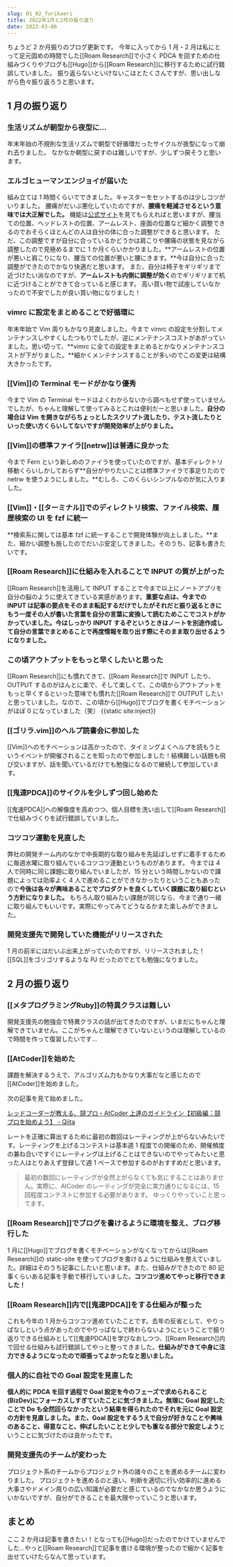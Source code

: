 ```yaml
---
slug: 01_02_furikaeri
title: 2022年1月と2月の振り返り
date: 2022-03-06
---
```


ちょうど 2 か月振りのブログ更新です。
今年に入ってから 1 月・2 月は私にとって足元固めの時間でした[[Roam Research]]で小さく PDCA を回すための仕組みづくりやブログも[[Hugo]]から[[Roam Research]]に移行するために試行錯誤していました。
振り返らないといけないこはとたくさんですが、思い出しながら色々振り返ろうと思います。

## 1 月の振り返り

### 生活リズムが朝型から夜型に…

年末年始の不規則な生活リズムで朝型で好循環だったサイクルが夜型になって崩れ去りました。
なかなか朝型に戻すのは難しいですが、少しずつ戻そうと思います。

### エルゴヒューマンエンジョイが届いた

組み立ては 1 時間くらいでできました。キャスターをセットするのは少しコツがいりました。
腰痛がだいぶ悪化していたのですが、**腰痛を軽減させるという意味では大正解でした。**
機能は[公式サイト](https://www.ergohuman.jp/product/ergohuman_enjoy.php)を見てもらえればと思いますが、腰当ての位置、ヘッドレストの位置、アームレスト、座面の位置など細かく調整できるのでおそらくほとんどの人は自分の体に合った調整ができると思います。
ただ、この調整ですが自分に合っているかどうかは肩こりや腰痛の状態を見ながら調整したので見極めるまでに 1 か月くらいかかりました。**アームレストの位置が悪いと肩こりになり、腰当ての位置が悪いと腰にきます。**今は自分に合った調整ができたのでかなり快適だと思います。
また、自分は椅子をギリギリまで近づけたい派なのですが、**アームレストも内側に調整が効く**のでギリギリまで机に近づけることができて合っていると感じます。
高い買い物で試座していなかったので不安でしたが良い買い物になりました！

### vimrc に設定をまとめることで好循環に

年末年始で Vim 周りもかなり見直しました。今まで vimrc の設定を分割してメンテナンスしやすくしたつもりでしたが、逆にメンテナンスコストがあがっていました。思い切って、**vimrc に全ての設定をまとめるとかなりメンテナンスコストが下がりました。**細かくメンテナンスすることが多いのでこの変更は結構大きかったです。

### [[Vim]]の Terminal モードがかなり優秀

今まで Vim の Terminal モードはよくわからないから調べもせず使っていませんでしたが、ちゃんと理解して使ってみるとこれは便利だーと思いました。**自分の場合は Vim を開きながらちょっとしたスクリプト流したり、テスト流したりといった使い方くらいしてないですが開発効率が上がりました。**

### [[Vim]]の標準ファイラ[[netrw]]は普通に良かった

今まで Fern という新しめのファイラを使っていたのですが、基本ディレクトリ移動くらいしかしておらず**自分がやりたいことは標準ファイラで事足りたので netrw を使うようにしました。**むしろ、このくらいシンプルなのが気に入りました。

### [[Vim]]・[[ターミナル]]でのディレクトリ検索、ファイル検索、履歴検索の UI を fzf に統一

**検索系に関しては基本 fzf に統一することで開発体験が向上しました。**また、細かい調整も施したのでだいぶ安定してきました。そのうち、記事も書きたいです。

### [[Roam Research]]に仕組みを入れることで INPUT の質が上がった

[[Roam Research]]を活用して INPUT することで今まで以上にノートアプリを自分の脳のように使えてきている実感があります。**重要な点は、今までの INPUT は記事の要点をそのまま転記するだけでしたがそれだと振り返るときにもう一度その人が書いた言葉を自分の言葉に変換して読むためここでコストがかかっていました。今はしっかり INPUT するぞというときはノートを別途作成して自分の言葉でまとめることで再度情報を取り出す際にそのまま取り出せるようになりました。**

### この頃アウトプットをもっと早くしたいと思った

[[Roam Research]]にも慣れてきて、[[Roam Research]]で INPUT したり、OUTPUT するのがほんとに楽で、そして楽しくて、この頃からアウトプットをもっと早くするといった意味でも慣れた[[Roam Research]]で OUTPUT したいと思っていました。なので、この頃から[[Hugo]]でブログを書くモチベーションがほぼ 0 になっていました（笑）
{{static site:inject}}

### [[ゴリラ.vim]]のヘルプ読書会に参加した

[[Vim]]へのモチベーションは高かったので、タイミングよくヘルプを読もうというイベントが開催されることを知ったので参加しました！結構難しい話題も飛び交いますが、話を聞いているだけでも勉強になるので継続して参加しています。

### [[鬼速PDCA]]のサイクルを少しずつ回し始めた

[[鬼速PDCA]]への解像度を高めつつ、個人目標を洗い出して[[Roam Research]]で仕組みづくりを試行錯誤していました。

### コツコツ運動を見直した

弊社の開発チーム内のなかで中長期的な取り組みを先延ばしせずに着手するために毎週水曜に取り組んでいるコツコツ運動というものがあります。
今までは 4 人で同時に同じ課題に取り組んでいましたが、15 分という時間しかないので課題によっては効率よく 4 人で進めることができなかったりということもあったので**今後は各々が興味あることでプロダクトを良くしていく課題に取り組むという方針になりました。**
もちろん取り組みたい課題が同じなら、今まで通り一緒に取り組んでもいいです。実際にやってみてどうなるかまた楽しみができました。

### 開発支援先で開発していた機能がリリースされた

1 月の前半にはだいぶ出来上がっていたのですが、リリースされました！
[[SQL]]をゴリゴリするような PJ だったのでとても勉強になりました。

## 2 月の振り返り

### [[メタプログラミングRuby]]の特異クラスは難しい

開発支援先の勉強会で特異クラスの話が出てきたのですが、いまだにちゃんと理解できていません。ここがちゃんと理解できていないというのは理解しているので時間を作って復習したいです…

### [[AtCoder]]を始めた

課題を解決するうえで、アルゴリズム力もかなり大事だなと感じたので[[AtCoder]]を始めました。

次の記事を見て始めました。

[レッドコーダーが教える、競プロ・AtCoder 上達のガイドライン【初級編：競プロを始めよう】 \- Qiita](https://qiita.com/e869120/items/f1c6f98364d1443148b3)

レートを正確に算出するために最初の数回はレーティングが上がらないみたいです。レーティングを上げるコンテストは基本週 1 程度での開催のため、開催頻度の兼ね合いですぐにレーティングは上げることはできないのでやってみたいと思った人はとりあえず登録して週 1 ペースで参加するのがおすすめだと思います。

> 最初の数回にレーティングが全然上がらなくても気にすることはありません。実際に、AtCoder のレーティングが完全に実力通りになるには、15 回程度コンテストに参加する必要があります。
> ゆっくりやっていこと思ってます。

### [[Roam Research]]でブログを書けるように環境を整え、ブログ移行した

1 月に[[Hugo]]でブログを書くモチベーションがなくなってからは[[Roam Research]]の static-site を使ってブログを書けるように仕組みを整えていました。詳細はそのうち記事にしたいと思います。また、仕組みができたので 80 記事くらいある記事を手動で移行していました。**コツコツ進めてやっと移行できました！**

### [[Roam Research]]内で[[鬼速PDCA]]をする仕組みが整った

これも今年の 1 月からコツコツ進めていたことです。去年の反省として、やりっぱなしという点があったのでやりっぱなしで終わらないようにということで振り返りできる仕組みとして[[鬼速PDCA]]を学びなおしつつ、[[Roam Research]]内で回せる仕組みも試行錯誤してやっと整ってきました。**仕組みができて中身に注力できるようになったので頑張ってよかったなと思いました。**

### 個人的に自社での Goal 設定を見直した

**個人的に PDCA を回す過程で Goal 設定を今のフェーズで求められること(BizDev)にフォーカスしすぎていたことに気づきました。**無理に Goal 設定したことで Do も全然回らなかったという結果を得られたのでそれを元に Goal 設定の方針を見直しました。また、Goal 設定をするうえで**自分が好きなことや興味のあること、得意なこと、伸ばしたいことと少しでも重なる部分で設定しよう**ということに気づけたのは良かったです。

### 開発支援先のチームが変わった

プロジェクト系のチームからプロジェクト外の諸々のことを進めるチームに変わりました。
プロジェクトを進めるのと違い、判断を適切に行い効率的に進める大事さやドメイン周りの広い知識が必要だと感じているのでなかなか思うようにいかないですが、自分ができることを最大限やっていこうと思います。

## まとめ

ここ 2 か月は記事を書きたい！となっても[[Hugo]]だったのでかけていませんでした…やっと[[Roam Research]]で記事を書ける環境が整ったので細かく記事を出せていけたらなんて思っています。
